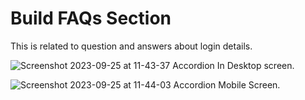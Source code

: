 # Build FAQs Section
This is related to question and answers about login details.

![Screenshot 2023-09-25 at 11-43-37 Accordion](https://github.com/shubham-singh-748/Accordion/assets/88304238/3e24eb4b-694f-41c6-b99b-0dd49a209119)
In Desktop screen.

![Screenshot 2023-09-25 at 11-44-03 Accordion](https://github.com/shubham-singh-748/Accordion/assets/88304238/1469f028-3f3a-4c5a-b251-a84275e4e54e)
Mobile Screen.
